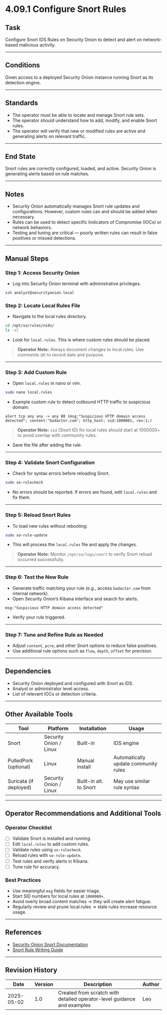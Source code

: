 # 4.09.1 Configure Snort Rules

## Task

Configure Snort IDS Rules on Security Onion to detect and alert on network-based malicious activity.

---

## Conditions

Given access to a deployed Security Onion instance running Snort as its detection engine.

---

## Standards

* The operator must be able to locate and manage Snort rule sets.
* The operator should understand how to add, modify, and enable Snort rules.
* The operator will verify that new or modified rules are active and generating alerts on relevant traffic.

---

## End State

Snort rules are correctly configured, loaded, and active. Security Onion is generating alerts based on rule matches.

---

## Notes

- Security Onion automatically manages Snort rule updates and configurations. However, custom rules can and should be added when necessary.
- Rules can be used to detect specific Indicators of Compromise (IOCs) or network behaviors.
- Testing and tuning are critical — poorly written rules can result in false positives or missed detections.

---

## Manual Steps

### Step 1: Access Security Onion

- Log into Security Onion terminal with administrative privileges.

```bash
ssh analyst@securityonion.local
```

### Step 2: Locate Local Rules File

- Navigate to the local rules directory.

```bash
cd /opt/so/rules/nids/
ls -al
```

- Look for `local.rules`. This is where custom rules should be placed.

> **Operator Note:** Always document changes to local.rules. Use comments (`#`) to record date and purpose.

---

### Step 3: Add Custom Rule

- Open `local.rules` in nano or vim.

```bash
sudo nano local.rules
```

- Example custom rule to detect outbound HTTP traffic to suspicious domain:

```snort
alert tcp any any -> any 80 (msg:"Suspicious HTTP domain access detected"; content:"badactor.com"; http_host; sid:1000001; rev:1;)
```

> **Operator Note:** `sid` (Snort ID) for local rules should start at 1000000+ to avoid overlap with community rules.

- Save the file after adding the rule.

---

### Step 4: Validate Snort Configuration

- Check for syntax errors before reloading Snort.

```bash
sudo so-rulecheck
```

- No errors should be reported. If errors are found, edit `local.rules` and fix them.

---

### Step 5: Reload Snort Rules

- To load new rules without rebooting:

```bash
sudo so-rule-update
```

- This will process the `local.rules` file and apply the changes.

> **Operator Note:** Monitor `/opt/so/logs/snort` to verify Snort reload occurred successfully.

---

### Step 6: Test the New Rule

- Generate traffic matching your rule (e.g., access `badactor.com` from internal network).
- Open Security Onion’s Kibana interface and search for alerts.

```text
msg:"Suspicious HTTP domain access detected"
```

- Verify your rule triggered.

---

### Step 7: Tune and Refine Rule as Needed

- Adjust `content`, `pcre`, and other Snort options to reduce false positives.
- Use additional rule options such as `flow`, `depth`, `offset` for precision.

---

## Dependencies

* Security Onion deployed and configured with Snort as IDS.
* Analyst or administrator level access.
* List of relevant IOCs or detection criteria.

---

## Other Available Tools

| Tool | Platform | Installation | Usage |
|------|----------|--------------|-------|
| Snort | Security Onion / Linux | Built-in | IDS engine |
| PulledPork (optional) | Linux | Manual install | Automatically update community rules |
| Suricata (if deployed) | Security Onion / Linux | Built-in alt. to Snort | May use similar rule syntax |

---

## Operator Recommendations and Additional Tools

### Operator Checklist

- [ ] Validate Snort is installed and running.
- [ ] Edit `local.rules` to add custom rules.
- [ ] Validate rules using `so-rulecheck`.
- [ ] Reload rules with `so-rule-update`.
- [ ] Test rules and verify alerts in Kibana.
- [ ] Tune rule for accuracy.

### Best Practices

- Use meaningful `msg` fields for easier triage.
- Start SID numbers for local rules at `1000000+`.
- Avoid overly broad content matches → they will create alert fatigue.
- Regularly review and prune local.rules → stale rules increase resource usage.

---

## References

- [Security Onion Snort Documentation](https://docs.securityonion.net/en/latest/nids.html)
- [Snort Rule Writing Guide](https://snort.org/documents)

---

## Revision History

| Date | Version | Description | Author |
|------|---------|-------------|--------|
| 2025-05-02 | 1.0 | Created from scratch with detailed operator-level guidance and examples | Leo |
